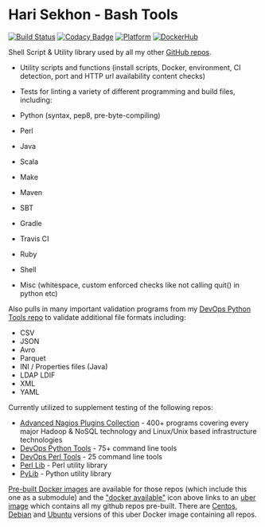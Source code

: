 Hari Sekhon - Bash Tools
========================
[![Build Status](https://travis-ci.org/HariSekhon/bash-tools.svg?branch=master)](https://travis-ci.org/HariSekhon/bash-tools)
[![Codacy Badge](https://api.codacy.com/project/badge/Grade/c61193dd7dcc418b85149bddf93362e4)](https://www.codacy.com/app/harisekhon/bash-tools)
[![Platform](https://img.shields.io/badge/platform-Linux%20%7C%20OS%20X-blue.svg)](https://github.com/harisekhon/bash-tools#hari-sekhon---bash-tools)
[![DockerHub](https://img.shields.io/badge/docker-available-blue.svg)](https://hub.docker.com/r/harisekhon/centos-github/)

Shell Script & Utility library used by all my other [GitHub repos](https://github.com/harisekhon).

- Utility scripts and functions (install scripts, Docker, environment, CI detection, port and HTTP url availability content checks)
- Tests for linting a variety of different programming and build files, including:

- Python (syntax, pep8, pre-byte-compiling)
- Perl
- Java
- Scala
- Make
- Maven
- SBT
- Gradle
- Travis CI
- Ruby
- Shell
- Misc (whitespace, custom enforced checks like not calling quit() in python etc)

Also pulls in many important validation programs from my [DevOps Python Tools repo](https://github.com/harisekhon/devops-python-tools) to validate additional file formats including:

- CSV
- JSON
- Avro
- Parquet
- INI / Properties files (Java)
- LDAP LDIF
- XML
- YAML

Currently utilized to supplement testing of the following repos:

* [Advanced Nagios Plugins Collection](https://github.com/harisekhon/nagios-plugins) - 400+ programs covering every major Hadoop & NoSQL technology and Linux/Unix based infrastructure technologies
* [DevOps Python Tools](https://github.com/harisekhon/devops-python-tools) - 75+ command line tools
* [DevOps Perl Tools](https://github.com/harisekhon/devops-perl-tools) - 25 command line tools
* [Perl Lib](https://github.com/harisekhon/lib) - Perl utility library
* [PyLib](https://github.com/harisekhon/pylib) - Python utility library

[Pre-built Docker images](https://hub.docker.com/u/harisekhon/) are available for those repos (which include this one as a submodule) and the ["docker available"](https://hub.docker.com/r/harisekhon/centos-github/)  icon above links to an [uber image](https://hub.docker.com/r/harisekhon/centos-github/) which contains all my github repos pre-built. There are [Centos](https://hub.docker.com/r/harisekhon/centos-github/), [Debian](https://hub.docker.com/r/harisekhon/debian-github/) and [Ubuntu](https://hub.docker.com/r/harisekhon/ubuntu-github/) versions of this uber Docker image containing all repos.
